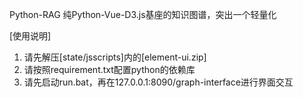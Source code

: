Python-RAG
纯Python-Vue-D3.js基座的知识图谱，突出一个轻量化

[使用说明]
1. 请先解压[state/jsscripts]内的[element-ui.zip]
2. 请按照requirement.txt配置python的依赖库
3. 请先启动run.bat，再在127.0.0.1:8090/graph-interface进行界面交互
